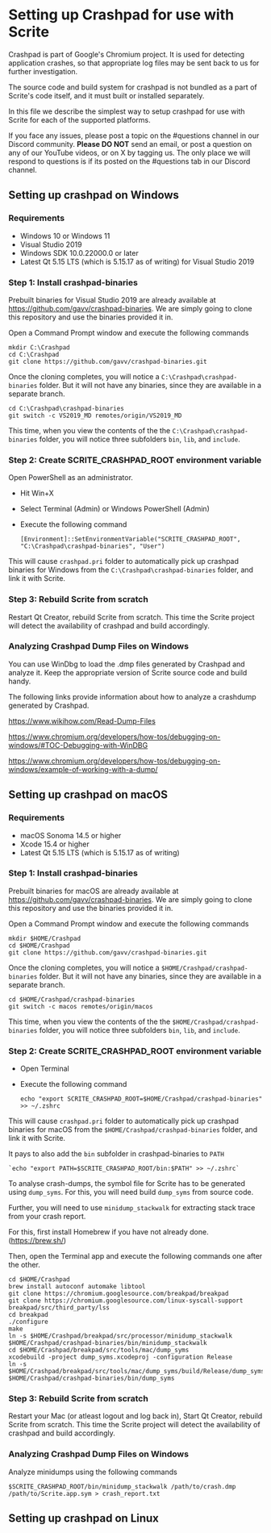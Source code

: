# Setting up Crashpad for use with Scrite

Crashpad is part of Google's Chromium project. It is used for detecting application
crashes, so that appropriate log files may be sent back to us for further investigation.

The source code and build system for crashpad is not bundled as a part of Scrite's 
code itself, and it must built or installed separately. 

In this file we describe the simplest way to setup crashpad for use with Scrite for 
each of the supported platforms.

If you face any issues, please post a topic on the #questions channel in our Discord 
community. **Please DO NOT** send an email, or post a question on any of our YouTube videos,
or on X by tagging us. The only place we will respond to questions is if its posted on
the #questions tab in our Discord channel.

## Setting up crashpad on Windows

### Requirements

- Windows 10 or Windows 11
- Visual Studio 2019
- Windows SDK 10.0.22000.0 or later
- Latest Qt 5.15 LTS (which is 5.15.17 as of writing) for Visual Studio 2019

### Step 1: Install crashpad-binaries

Prebuilt binaries for Visual Studio 2019 are already available at https://github.com/gavv/crashpad-binaries.
We are simply going to clone this repository and use the binaries provided it in.

Open a Command Prompt window and execute the following commands

    mkdir C:\Crashpad
    cd C:\Crashpad
    git clone https://github.com/gavv/crashpad-binaries.git
    
Once the cloning completes, you will notice a `C:\Crashpad\crashpad-binaries` folder. But it will not have
any binaries, since they are available in a separate branch.

    cd C:\Crashpad\crashpad-binaries
    git switch -c VS2019_MD remotes/origin/VS2019_MD
    
This time, when you view the contents of the the `C:\Crashpad\crashpad-binaries` folder, you will notice 
three subfolders `bin`, `lib`, and `include`.

### Step 2: Create SCRITE_CRASHPAD_ROOT environment variable

Open PowerShell as an administrator.

- Hit Win+X
- Select Terminal (Admin) or Windows PowerShell (Admin)
- Execute the following command
    
    `[Environment]::SetEnvironmentVariable("SCRITE_CRASHPAD_ROOT", "C:\Crashpad\crashpad-binaries", "User")`
    
This will cause `crashpad.pri` folder to automatically pick up crashpad binaries for Windows from the 
`C:\Crashpad\crashpad-binaries` folder, and link it with Scrite.

### Step 3: Rebuild Scrite from scratch

Restart Qt Creator, rebuild Scrite from scratch. This time the Scrite project will detect
the availability of crashpad and build accordingly.

### Analyzing Crashpad Dump Files on Windows

You can use WinDbg to load the .dmp files generated by Crashpad and analyze it. Keep the appropriate version of Scrite source code and build handy.

The following links provide information about how to analyze a crashdump generated by Crashpad.

https://www.wikihow.com/Read-Dump-Files

https://www.chromium.org/developers/how-tos/debugging-on-windows/#TOC-Debugging-with-WinDBG

https://www.chromium.org/developers/how-tos/debugging-on-windows/example-of-working-with-a-dump/

## Setting up crashpad on macOS

### Requirements

- macOS Sonoma 14.5 or higher
- Xcode 15.4 or higher
- Latest Qt 5.15 LTS (which is 5.15.17 as of writing)

### Step 1: Install crashpad-binaries

Prebuilt binaries for macOS are already available at https://github.com/gavv/crashpad-binaries.
We are simply going to clone this repository and use the binaries provided it in.

Open a Command Prompt window and execute the following commands

    mkdir $HOME/Crashpad
    cd $HOME/Crashpad
    git clone https://github.com/gavv/crashpad-binaries.git
    
Once the cloning completes, you will notice a `$HOME/Crashpad/crashpad-binaries` folder. But it will not have
any binaries, since they are available in a separate branch.

    cd $HOME/Crashpad/crashpad-binaries
    git switch -c macos remotes/origin/macos
    
This time, when you view the contents of the the `$HOME/Crashpad/crashpad-binaries` folder, you will notice 
three subfolders `bin`, `lib`, and `include`.

### Step 2: Create SCRITE_CRASHPAD_ROOT environment variable

- Open Terminal
- Execute the following command

    `echo "export SCRITE_CRASHPAD_ROOT=$HOME/Crashpad/crashpad-binaries" >> ~/.zshrc`
    
This will cause `crashpad.pri` folder to automatically pick up crashpad binaries for macOS from the 
`$HOME/Crashpad/crashpad-binaries` folder, and link it with Scrite.

It pays to also add the `bin` subfolder in crashpad-binaries to `PATH`

    `echo "export PATH=$SCRITE_CRASHPAD_ROOT/bin:$PATH" >> ~/.zshrc`

To analyse crash-dumps, the symbol file for Scrite has to be generated using `dump_syms`. For this, you will need build `dump_syms` from source code. 

Further, you will need to use `minidump_stackwalk` for extracting stack trace from your crash report. 

For this, first install Homebrew if you have not already done. (https://brew.sh/)

Then, open the Terminal app and execute the following commands one after the other.

    cd $HOME/Crashpad
    brew install autoconf automake libtool
    git clone https://chromium.googlesource.com/breakpad/breakpad
    git clone https://chromium.googlesource.com/linux-syscall-support breakpad/src/third_party/lss
    cd breakpad
    ./configure
    make
    ln -s $HOME/Crashpad/breakpad/src/processor/minidump_stackwalk $HOME/Crashpad/crashpad-binaries/bin/minidump_stackwalk
    cd $HOME/Crashpad/breakpad/src/tools/mac/dump_syms
    xcodebuild -project dump_syms.xcodeproj -configuration Release
    ln -s $HOME/Crashpad/breakpad/src/tools/mac/dump_syms/build/Release/dump_syms $HOME/Crashpad/crashpad-binaries/bin/dump_syms
    
### Step 3: Rebuild Scrite from scratch

Restart your Mac (or atleast logout and log back in), Start Qt Creator, rebuild Scrite from scratch. 
This time the Scrite project will detect the availability of crashpad and build accordingly.

### Analyzing Crashpad Dump Files on Windows

Analyze minidumps using the following commands

    $SCRITE_CRASHPAD_ROOT/bin/minidump_stackwalk /path/to/crash.dmp /path/to/Scrite.app.sym > crash_report.txt

## Setting up crashpad on Linux


